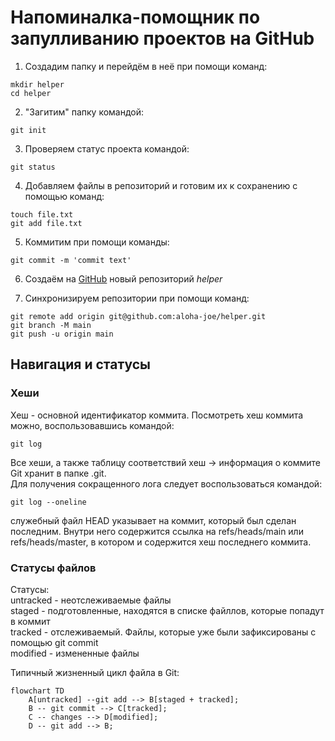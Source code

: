# Напоминалка-помощник по запулливанию проектов на GitHub

1. Создадим папку и перейдём в неё при помощи команд:  
```
mkdir helper
cd helper
```
2. "Загитим" папку командой:  
```
git init
```
3. Проверяем статус проекта командой:  
```
git status
```
4. Добавляем файлы в репозиторий и готовим их к сохранению с помощью команд:  
```
touch file.txt
git add file.txt
```
5. Коммитим при помощи команды:  
```
git commit -m 'commit text'
```
6. Создаём на [GitHub](https://www.github.com "GitHub") новый репозиторий *helper*  

7. Синхронизируем репозитории при помощи команд:  
```
git remote add origin git@github.com:aloha-joe/helper.git
git branch -M main
git push -u origin main
```

## Навигация и статусы

### Хеши

Хеш - основной идентификатор коммита. Посмотреть хеш коммита можно, воспользовавшись командой:  
```
git log
```
Все хеши, а также таблицу соответствий хеш → информация о коммите Git хранит в папке .git.  
Для получения сокращенного лога следует воспользоваться командой:  
```
git log --oneline
```
служебный файл HEAD указывает на коммит, который был сделан последним. Внутри него содержится ссылка на refs/heads/main или refs/heads/master, в котором и содержится хеш последнего коммита.  

### Статусы файлов

Статусы:  
untracked - неотслеживаемые файлы  
staged - подготовленные, находятся в списке файллов, которые попадут в коммит  
tracked - отслеживаемый. Файлы, которые уже были зафиксированы с помощью git commit  
modified - измененные файлы  

Типичный жизненный цикл файла в Git:  

```mermaid
flowchart TD
    A[untracked] --git add --> B[staged + tracked];
    B -- git commit --> C[tracked];
    C -- changes --> D[modified];
    D -- git add --> B;
```
